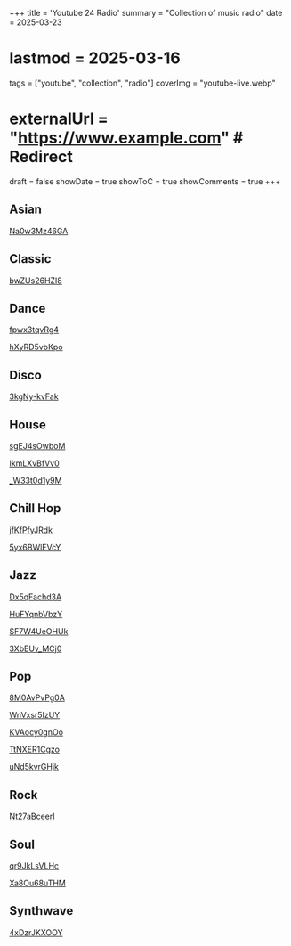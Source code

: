+++
title = 'Youtube 24 Radio'
summary = "Collection of music radio"
date = 2025-03-23
# lastmod = 2025-03-16
tags = ["youtube", "collection", "radio"]
coverImg = "youtube-live.webp"
# externalUrl = "https://www.example.com" # Redirect
draft = false
showDate = true
showToC = true
showComments = true
+++


## Asian

[Na0w3Mz46GA](https://yout.be/Na0w3Mz46GA)

## Classic

[bwZUs26HZI8](https://yout.be/bwZUs26HZI8)

## Dance

[fpwx3tqvRg4](https://yout.be/fpwx3tqvRg4)

[hXyRD5vbKpo](https://yout.be/hXyRD5vbKpo)

## Disco

[3kgNy-kvFak](https://yout.be/3kgNy-kvFak)

## House

[sgEJ4sOwboM](https://yout.be/sgEJ4sOwboM)

[IkmLXvBfVv0](https://yout.be/IkmLXvBfVv0)

[_W33t0d1y9M](https://yout.be/_W33t0d1y9M)

## Chill Hop

[jfKfPfyJRdk](https://yout.be/jfKfPfyJRdk)

[5yx6BWlEVcY](https://yout.be/5yx6BWlEVcY)

## Jazz

[Dx5qFachd3A](https://yout.be/Dx5qFachd3A)

[HuFYqnbVbzY](https://yout.be/HuFYqnbVbzY)

[SF7W4UeOHUk](https://yout.be/SF7W4UeOHUk)

[3XbEUv_MCj0](https://yout.be/3XbEUv_MCj0)

## Pop

[8M0AvPvPg0A](https://yout.be/8M0AvPvPg0A)

[WnVxsr5IzUY](https://yout.be/WnVxsr5IzUY)

[KVAocy0gnOo](https://yout.be/KVAocy0gnOo)

[TtNXER1Cgzo](https://yout.be/TtNXER1Cgzo)

[uNd5kvrGHjk](https://yout.be/uNd5kvrGHjk)

## Rock

[Nt27aBceerI](https://yout.be/Nt27aBceerI)

## Soul

[qr9JkLsVLHc](https://yout.be/qr9JkLsVLHc)

[Xa8Ou68uTHM](https://yout.be/Xa8Ou68uTHM)

## Synthwave

[4xDzrJKXOOY](https://yout.be/4xDzrJKXOOY )
